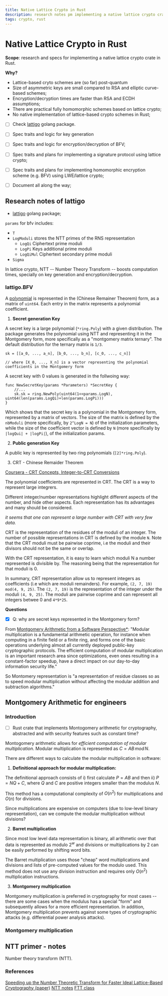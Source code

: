 ```yaml
---
title: Native Lattice Crypto in Rust
description: research notes pm implementing a native lattice crypto crate in Rust.
tags: crypto, rust
---
```


# Native Lattice Crypto in Rust

**Scope**: research and specs for implementing a native lattice crypto crate in Rust.

**Why?**
- Lattice-based cryto schemes are (so far) post-quantum
- Size of asymmetric keys are small compared to RSA and elliptic curve-based schemes;
- Encryption/decryption times are faster than RSA and ECDH assumptions;
- There are practical fully homomorphic schemes based on lattice crypto; 
- No native implementation of lattice-based crypto schemes in Rust;

- [ ] Check [lattigo](https://github.com/ldsec/lattigo) golang package.
- [ ] Spec traits and logic for key generation 
- [ ] Spec traits and logic for encryption/decryption of BFV;
- [ ] Spec traits and plans for implementing a signature protocol using lattice crypto;
- [ ] Spec traits and plans for implementing homomorphic encryption scheme (e.g. BFV) using LWE/lattice crypto;
- [ ] Document all along the way;


## Research notes of lattigo

- [lattigo](https://github.com/ldsec/lattigo) golang package;

`params` for bfv includes:
- `T`
- `LogModuli` stores the NTT primes of the RNS representation
    - `LogQi` Ciphertext prime moduli
    - `LogPi` Keys additional prime moduli
    - `LogQiMul` Ciphertext secondary prime moduli
- `Sigma`

In lattice crypto, NTT -- Number Theory Transform -- boosts computation times, specially on key generation and encryption/decryption.

### lattigo.BFV

A [polynomial](https://github.com/ldsec/lattigo/blob/bb095f1d82cd5c532171b138cd0ad83ecd785103/ring/ring_object.go#L11) is represented in the  (Chinese Remainer Theorem) form, as a matrix of `uint64`. Each entry in the matrix represents a polynomial coefficient. 

1. **Secret generation Key**

A secret key is a large polynomial (`*ring.Poly`) with a given distribution. The package generates the polynomial using NTT and representing it in the Montgomery form, more specifically as a "montgomery matrix ternary". The default distribution for the ternary matrix is `1/3`.

```
sk = [[a_0, ..., a_n], [b_0, ..., b_n], [c_0, ..., c_n]]

// where [X_0, ..., X_n] is a vector representing the polynomial coefficients in the Montgomery form
```

A secret key with 0 values is generated in the follwoing way:

```
func NewSecretKey(params *Parameters) *SecretKey {
    //...
    sk.sk = ring.NewPoly(uint64(1<<params.LogN), uint64(len(params.LogQi)+len(params.LogPi)))
}
```

Which shows that the secret key is a polynomial in the Montgomery form, represented by a matrix of vectors. The size of the matrix is defined by the `nbModuli` (more specifically, by `2^LogN = N`) of the initialization parameters, while the size of the coefficient vector is defined by `N` (more specifically by `|logQui| + |logPi|`), of the initialization params.

2. **Public generation Key**

A public key is represented by two ring polynomials (`[2]*ring.Poly`). 


3. CRT - Chinese Remaider Theorem

[Coursera - CRT Concepts, Integer-to-CRT Conversions
](https://www.coursera.org/lecture/mathematical-foundations-cryptography/crt-concepts-integer-to-crt-conversions-SZEq9)


The polynomial coefficients are represented in CRT. The CRT is a way to represent large integrers. 

Different integer/number representations highlight different aspects of the number, and hide other aspects. Each representation has its advantages and many should be considered.

*it seems that one can represent a large number with CRT with very few data.*

CRT is the representation of the residues of the moduli of an integer. The number of possible representations in CRT is defined by the module `N`. Note that the CRT moduli must be pairwise coprime, i.e the moduli and their divisors should not be the same or overlap.

With the CRT representation, it is easy to learn which moduli N a number represented is divisible by. The reasoning being that the representation for that moduli is 0.

In summary, CRT representation allow us to represent integers as coefficients (i.e which are moduli remainders). For example, `(2, 7, 19) mod(4, 9, 25)`. The `(2, 7, 19)` is the representation of the integer under the moduli `(4, 9, 25)`. The moduli are pairwise coprime and can represent all integers betwee 0 and `4*9*25`.

**Questions**
- [x] Q: why are secret keys represented in the Montgomery form? 

From [Montgomery Arithmetic from a Software Perspective*](https://eprint.iacr.org/2017/1057.pdf): "Modular multiplication is a fundamental arithmetic operation, for instance when computing in a finite field or a finite ring, and forms one of the basic operations underlying almost all currently deployed public-key cryptographic protocols. The efficient computation of modular multiplication is an important research area since optimizations, even ones resulting in a constant-factor speedup, have a direct impact on our day-to-day information security life."

So Montomery representation is "a representation of residue classes so as to speed modular multiplication without affecting the modular addition and subtraction algorithms."

## Montgomery Arithmetic for engineers

### Introduction

- [ ] Rust crate that implements Montogomery arithmetic for cryptography, abstracted and with security features such as constant time? 

Montogomery arithmetic allows for *efficient computation of modular multiplication*. Modular multiplication is represented as $C = AB\,mod\, N$.

There are different ways to calculate the modular multiplication in software:

1) **Definitional approach for modular multiplication:**

The definitional approach consists of i) first calculate $P = AB$ and then ii) $P = NQ + C$, where $Q$ and $C$ are positive integers smaller than the modulus $N$.

This method has a computational complexity of $O(n^2)$ for multiplications and $O(n)$ for divisions.

Since multiplications are expensive on computers (due to low-level binary representation), can we compute the modular multiplication without divisions?

2) **Barret multiplication**

Since most low level data representation is binary, all arithmetic over that data is represented as modulo $2^w$ and divisions or multiplications by 2 can be easily performed by shifting word bits.

The Barret multiplication uses those "cheap" word multiplications and divisions and lists of pre-computed values for the modulo used. This method does not use any division instruction and requires only $O(n^2)$ multiplication instructions.

3) **Montgomery multiplication**

Montgomery multiplication is preferred in cryptography for most cases -- there are some cases when the modulus has a special "form" and subsequently allows for a more efficient representation. In addition, Montgomery multiplication prevents against some types of cryptographic attacks (e.g. differential power analysis attacks).

### Montgomery multiplication


## NTT primer - notes

Number theory transform (NTT).

### References
[Speeding up the Number Theoretic Transform for Faster Ideal Lattice-Based Cryptography (paper)](https://eprint.iacr.org/2016/504.pdf)
[NTT notes](http://www.apfloat.org/ntt.html)
[FTT class](https://www.cs.cmu.edu/afs/cs/academic/class/15451-s10/www/lectures/lect0423.txt)

